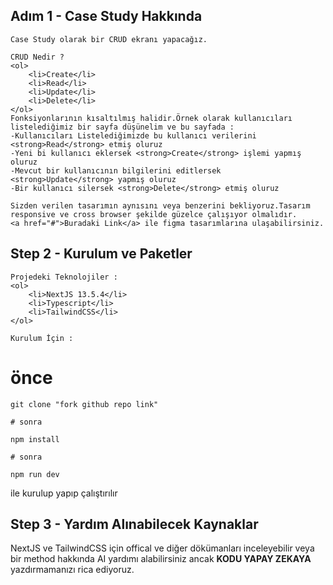 ## Adım 1 - Case Study Hakkında

    Case Study olarak bir CRUD ekranı yapacağız.

    CRUD Nedir ?
    <ol>
        <li>Create</li>
        <li>Read</li>
        <li>Update</li>
        <li>Delete</li>
    </ol>
    Fonksiyonlarının kısaltılmış halidir.Örnek olarak kullanıcıları listelediğimiz bir sayfa düşünelim ve bu sayfada :
    -Kullanıcıları Listelediğimizde bu kullanıcı verilerini <strong>Read</strong> etmiş oluruz
    -Yeni bi kullanıcı eklersek <strong>Create</strong> işlemi yapmış oluruz
    -Mevcut bir kullanıcının bilgilerini editlersek <strong>Update</strong> yapmış oluruz
    -Bir kullanıcı silersek <strong>Delete</strong> etmiş oluruz

    Sizden verilen tasarımın aynısını veya benzerini bekliyoruz.Tasarım responsive ve cross browser şekilde güzelce çalışıyor olmalıdır.
    <a href="#">Buradaki Link</a> ile figma tasarımlarına ulaşabilirsiniz.

## Step 2 - Kurulum ve Paketler

    Projedeki Teknolojiler :
    <ol>
        <li>NextJS 13.5.4</li>
        <li>Typescript</li>
        <li>TailwindCSS</li>
    </ol>

    Kurulum İçin :

# önce

```
git clone "fork github repo link"

# sonra

npm install

# sonra

npm run dev
```

ile kurulup yapıp çalıştırılır

## Step 3 - Yardım Alınabilecek Kaynaklar

NextJS ve TailwindCSS için offical ve diğer dökümanları inceleyebilir veya bir method hakkında AI yardımı alabilirsiniz ancak <strong>KODU YAPAY ZEKAYA</strong> yazdırmamanızı rica ediyoruz.
